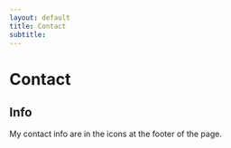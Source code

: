 ```yaml
---
layout: default
title: Contact
subtitle: 
---
```

# Contact
## Info
My contact info are in the icons at the footer of the page.


